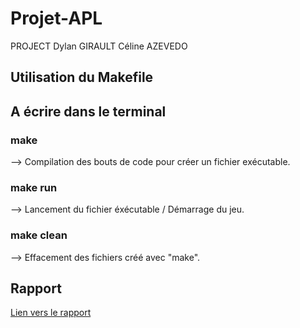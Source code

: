 # Projet-APL

PROJECT
Dylan GIRAULT
Céline AZEVEDO

## Utilisation du Makefile

## A écrire dans le terminal

### make 
 --> Compilation des bouts de code pour créer un fichier exécutable.

### make run
 --> Lancement du fichier éxécutable / Démarrage du jeu.

### make clean
 --> Effacement des fichiers créé avec "make".


## Rapport

[Lien vers le rapport](https://github.com/M-Kossy/Blocus/blob/main/Rapport.pdf)
